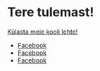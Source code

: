 
<html>



<h1>Tere tulemast!</h1>
<p><a href="http://khk.ee">Külasta meie kooli lehte!</a></p>

<ul>
  <li><a href="http://facebook.com">Facebook</a></li>
  <li><a href="http://facebook.com">Facebook</a></li>
  <li><a href="http://facebook.com">Facebook</a></li>
</ul>

</body>
</html>
